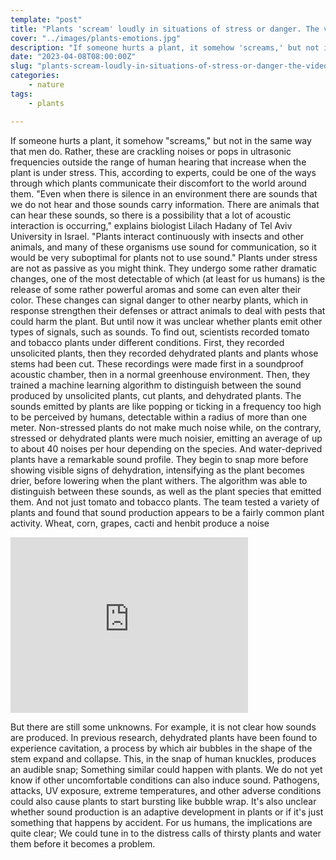```yaml
---
template: "post"
title: "Plants 'scream' loudly in situations of stress or danger. The video"
cover: "../images/plants-emotions.jpg"
description: "If someone hurts a plant, it somehow 'screams,' but not in the same way that men do. Rather, these are crackling noises or pops in ultrasonic frequencies outside the range of human hearing that increase when the plant is under stress."
date: "2023-04-08T08:00:00Z"
slug: "plants-scream-loudly-in-situations-of-stress-or-danger-the-video"
categories: 
    - nature
tags:
    - plants

---
```



If someone hurts a plant, it somehow "screams," but not in the same way that men do. Rather, these are crackling noises or pops in ultrasonic frequencies outside the range of human hearing that increase when the plant is under stress. This, according to experts, could be one of the ways through which plants communicate their discomfort to the world around them. "Even when there is silence in an environment there are sounds that we do not hear and those sounds carry information. There are animals that can hear these sounds, so there is a possibility that a lot of acoustic interaction is occurring," explains biologist Lilach Hadany of Tel Aviv University in Israel. "Plants interact continuously with insects and other animals, and many of these organisms use sound for communication, so it would be very suboptimal for plants not to use sound." Plants under stress are not as passive as you might think. They undergo some rather dramatic changes, one of the most detectable of which (at least for us humans) is the release of some rather powerful aromas and some can even alter their color. These changes can signal danger to other nearby plants, which in response strengthen their defenses or attract animals to deal with pests that could harm the plant. But until now it was unclear whether plants emit other types of signals, such as sounds. To find out, scientists recorded tomato and tobacco plants under different conditions. First, they recorded unsolicited plants, then they recorded dehydrated plants and plants whose stems had been cut. These recordings were made first in a soundproof acoustic chamber, then in a normal greenhouse environment. Then, they trained a machine learning algorithm to distinguish between the sound produced by unsolicited plants, cut plants, and dehydrated plants. The sounds emitted by plants are like popping or ticking in a frequency too high to be perceived by humans, detectable within a radius of more than one meter. Non-stressed plants do not make much noise while, on the contrary, stressed or dehydrated plants were much noisier, emitting an average of up to about 40 noises per hour depending on the species. And water-deprived plants have a remarkable sound profile. They begin to snap more before showing visible signs of dehydration, intensifying as the plant becomes drier, before lowering when the plant withers. The algorithm was able to distinguish between these sounds, as well as the plant species that emitted them. And not just tomato and tobacco plants. The team tested a variety of plants and found that sound production appears to be a fairly common plant activity. Wheat, corn, grapes, cacti and henbit produce a noise


<iframe width="380" height="281" src="https://www.youtube.com/embed/rAOOmhFMSok" title="Audio recording of plant sounds" frameborder="0" allow="accelerometer; autoplay; clipboard-write; encrypted-media; gyroscope; picture-in-picture; web-share" allowfullscreen></iframe>


But there are still some unknowns. For example, it is not clear how sounds are produced. In previous research, dehydrated plants have been found to experience cavitation, a process by which air bubbles in the shape of the stem expand and collapse. This, in the snap of human knuckles, produces an audible snap; Something similar could happen with plants. We do not yet know if other uncomfortable conditions can also induce sound. Pathogens, attacks, UV exposure, extreme temperatures, and other adverse conditions could also cause plants to start bursting like bubble wrap. It's also unclear whether sound production is an adaptive development in plants or if it's just something that happens by accident. For us humans, the implications are quite clear; We could tune in to the distress calls of thirsty plants and water them before it becomes a problem.